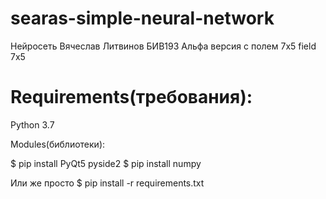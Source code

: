 # searas-simple-neural-network
Нейросеть Вячеслав Литвинов БИВ193
Альфа версия с полем 7х5
field 7x5
# Requirements(требования):
Python 3.7

Modules(библиотеки):

  $ pip install PyQt5 pyside2
  $ pip install numpy
  
Или же просто
  $ pip install -r requirements.txt